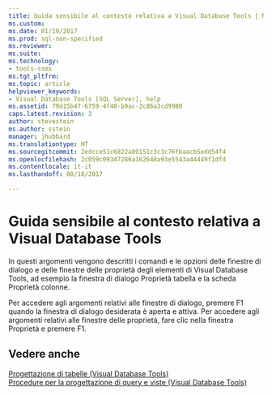 ```yaml
---
title: Guida sensibile al contesto relativa a Visual Database Tools | Microsoft Docs
ms.custom: 
ms.date: 01/19/2017
ms.prod: sql-non-specified
ms.reviewer: 
ms.suite: 
ms.technology:
- tools-ssms
ms.tgt_pltfrm: 
ms.topic: article
helpviewer_keywords:
- Visual Database Tools [SQL Server], help
ms.assetid: 79d15b47-6759-4f48-b9ac-2c86a3cd9980
caps.latest.revision: 3
author: stevestein
ms.author: sstein
manager: jhubbard
ms.translationtype: HT
ms.sourcegitcommit: 2edcce51c6822a89151c3c3c76fbaacb5edd54f4
ms.openlocfilehash: 2c059c09347286a162648a93e5543a44449f1dfd
ms.contentlocale: it-it
ms.lasthandoff: 08/18/2017

---
```

# <a name="visual-database-tools-f1-help"></a>Guida sensibile al contesto relativa a Visual Database Tools
In questi argomenti vengono descritti i comandi e le opzioni delle finestre di dialogo e delle finestre delle proprietà degli elementi di Visual Database Tools, ad esempio la finestra di dialogo Proprietà tabella e la scheda Proprietà colonne.  
  
Per accedere agli argomenti relativi alle finestre di dialogo, premere F1 quando la finestra di dialogo desiderata è aperta e attiva. Per accedere agli argomenti relativi alle finestre delle proprietà, fare clic nella finestra Proprietà e premere F1.  
  
## <a name="see-also"></a>Vedere anche  
[Progettazione di tabelle &#40;Visual Database Tools&#41;](../../ssms/visual-db-tools/design-tables-visual-database-tools.md)  
[Procedure per la progettazione di query e viste &#40;Visual Database Tools&#41;](../../ssms/visual-db-tools/design-queries-and-views-how-to-topics-visual-database-tools.md)  
  

